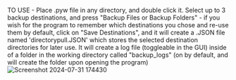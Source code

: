 TO USE - 
Place .pyw file in any directory, and double click it. Select up to 3 backup destinations, and press "Backup Files or Backup Folders" - if you wish for the program to remember which destinations you chose and re-use them by default, click on "Save Destinations", and it will create a .JSON file named 'directorypull.JSON' which stores the selected destination directories for later use. It will create a log file (toggleable in the GUI) inside of a folder in the working directory called "backup_logs" (on by default, and will create the folder upon opening the program)
![Screenshot 2024-07-31 174430](https://github.com/user-attachments/assets/3ea3b117-2d5d-4f71-86cb-a5ef87393a89)

